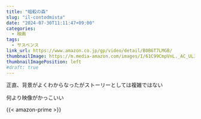 ```yaml
---
title: "暗殺の森"
slug: "il-contodmista"
date: "2024-07-30T11:11:47+09:00"
categories:
  - 映画
tags:
  - サスペンス
link_url: https://www.amazon.co.jp/gp/video/detail/B0B6T7LMGB/
thumbnailImage: https://m.media-amazon.com/images/I/61C99CmpVnL._AC_UL320_.jpg
thumbnailImagePosition: left
#draft: true
---
```

正直、背景がよくわからなったがストーリーとしては複雑ではない
<!--more-->
何より映像がかっこいい

{{< amazon-prime >}}
